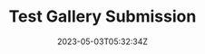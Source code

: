 ---
title: Test Gallery Submission
slug: testg4
coverImage: /images/gallery/GAHHHHHHHHHHHHHHHHHHHH.jpg
date: 2023-05-03T05:32:34Z
excerpt: Gallery Post
width: 1302
height: 991 
tags:
  - gallery
---